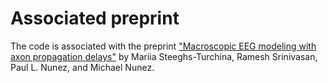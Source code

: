 # Associated preprint

The code is associated with the preprint 
["Macroscopic EEG modeling with axon propagation delays"](https://doi.org/10.31234/osf.io/thn7k)
by Mariia Steeghs-Turchina, Ramesh Srinivasan, Paul L. Nunez, and Michael Nunez.